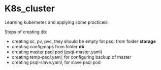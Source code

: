 # K8s_cluster
Learning kubernetes and applying some practiceis

Steps of creating db:
 - creating sc, pv, pvc, they should be empty fot psql from folder <b>storage</b>
 - creating configmaps from folder <b>db</b>
 - creating master psql pod (psql-master.yaml)
 - creating temp-psql.yaml, for configuring backup of master
 - creating psql-slave.yaml, for slave psql pod
